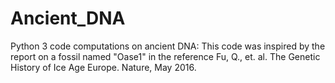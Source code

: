 # Ancient_DNA
Python 3 code computations on ancient DNA: This code was inspired by the report on a fossil named "Oase1" in the reference Fu, Q., et. al. The Genetic History of Ice Age Europe. Nature, May 2016.
